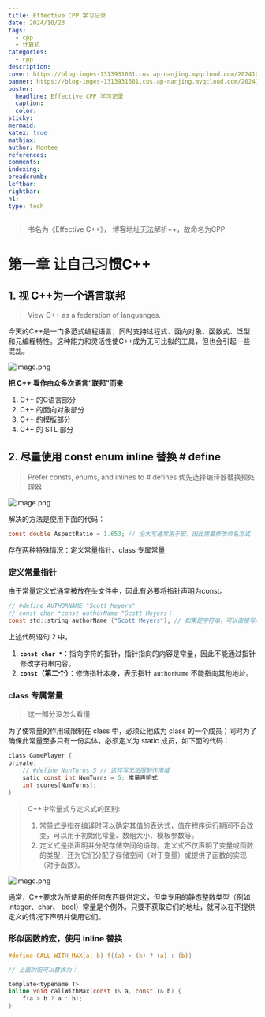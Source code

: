 ```yaml
---
title: Effective CPP 学习记录
date: 2024/10/23
tags:
  - cpp
  - 计算机
categories:
  - cpp
description: 
cover: https://blog-imges-1313931661.cos.ap-nanjing.myqcloud.com/20241023160351.png
banner: https://blog-imges-1313931661.cos.ap-nanjing.myqcloud.com/20241023160351.png
poster:
  headline: Effective CPP 学习记录
  caption: 
  color: 
sticky: 
mermaid: 
katex: true
mathjax: 
author: Montee
references: 
comments: 
indexing: 
breadcrumb: 
leftbar: 
rightbar: 
h1: 
type: tech
---
```


> 书名为《Effective C++》， 博客地址无法解析++，故命名为CPP 

# 第一章 让自己习惯C++

## 1. 视  C++为一个语言联邦

> View C++ as a federation of languanges.

今天的C++是一门多范式编程语言，同时支持过程式、面向对象、函数式、泛型和元编程特性。这种能力和灵活性使C++成为无可比拟的工具，但也会引起一些混乱。

![image.png](https://blog-imges-1313931661.cos.ap-nanjing.myqcloud.com/20241023161806.png)

**把 C++ 看作由众多次语言“联邦”而来**

 1. C++ 的C语言部分
 2. C++ 的面向对象部分
 3. C++ 的模版部分
 4. C++ 的 STL 部分

## 2. 尽量使用 const enum inline 替换 # define

> Prefer consts, enums, and inlines to # defines
> 优先选择编译器替换预处理器

![image.png](https://blog-imges-1313931661.cos.ap-nanjing.myqcloud.com/20241023163344.png)


解决的方法是使用下面的代码：
```C
const double AspectRatio = 1.653; // 全大写通常用于宏，因此需要修改命名方式
```

存在两种特殊情况：定义常量指针、class 专属常量
### 定义常量指针

由于常量定义式通常被放在头文件中，因此有必要将指针声明为const。

```C
// #define AUTHORNAME "Scott Meyers"
// const char *const authorName "Scott Meyers；
const std::string authorName ("Scott Meyers"); // 如果是字符串，可以直接写成这样
```

上述代码语句 2 中，
1. **`const char *`**：指向字符的指针，指针指向的内容是常量，因此不能通过指针修改字符串内容。
2. **`const`（第二个）**：修饰指针本身，表示指针 `authorName` 不能指向其他地址。

### class 专属常量

> 这一部分没怎么看懂 

为了使常量的作用域限制在 class 中，必须让他成为 class 的一个成员；同时为了确保此常量至多只有一份实体，必须定义为 static 成员，如下面的代码：

```C
class GamePlayer {
private:
	// #define NunTurns 5 // 这样写无法限制作用域
	satic const int NumTurns = 5; 常量声明式
	int scores[NumTurns];
}
```

> C++中常量式与定义式的区别:
> 1. 常量式是指在编译时可以确定其值的表达式，值在程序运行期间不会改变，可以用于初始化常量、数组大小、模板参数等。 
> 2. 定义式是指声明并分配存储空间的语句。定义式不仅声明了变量或函数的类型，还为它们分配了存储空间（对于变量）或提供了函数的实现（对于函数）。

![image.png](https://blog-imges-1313931661.cos.ap-nanjing.myqcloud.com/20241023172043.png)


通常，C++要求为所使用的任何东西提供定义，但类专用的静态整数类型（例如integer、char、
bool）常量是个例外。只要不获取它们的地址，就可以在不提供定义的情况下声明并使用它们。


### 形似函数的宏，使用 inline 替换

```C
#define CALL_WITH_MAX(a, b) f((a) > (b) ? (a) : (b))

// 上面的宏可以替换为：

template<typename T>
inline void callWithMax(const T& a, const T& b) {
	f(a > b ? a : b);
}
```